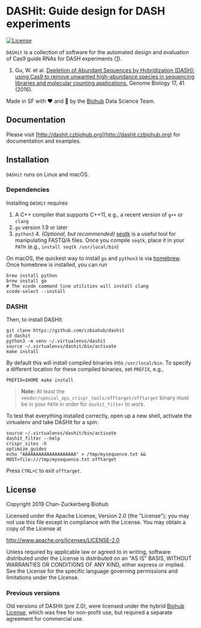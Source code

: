 # DASHit: Guide design for DASH experiments

[![License](https://img.shields.io/badge/License-Apache%202.0-blue.svg)](https://opensource.org/licenses/Apache-2.0)

`DASHit` is a collection of software for the automated design and evaluation of Cas9 guide RNAs for DASH experiments ([1](#dash)).

1. <a name="dash"></a> Gu, W. et al. [Depletion of Abundant Sequences by Hybridization (DASH): using Cas9 to remove unwanted high-abundance species in sequencing libraries and molecular counting applications.](https://genomebiology.biomedcentral.com/articles/10.1186/s13059-016-0904-5) Genome Biology 17, 41 (2016).

Made in SF with :hearts: and :microscope: by the [Biohub](https://www.czbiohub.org) Data Science Team.

## Documentation
Please visit [http://dashit.czbiohub.org](http://dashit.czbiohub.org) for documentation and examples.


## Installation
`DASHit` runs on Linux and macOS. 
### Dependencies
Installing `DASHit` requires

1. A C++ compiler that supports C++11, e.g., a recent version of `g++` or `clang`
2. `go` version 1.9 or later
3. `python3`
	4. *(Optional, but recommended)* [seqtk](https://github.com/lh3/seqtk) is a useful tool for manipulating FASTQ/A files. Once you compile `seqtk`, place it in your `PATH` (e.g., `install seqtk /usr/local/bin`)

On macOS, the quickest way to install `go` and `python3` is via [homebrew](https://brew.sh/). Once homebrew is installed, you can run

```shell
brew install python
brew install go
# The xcode command line utilities will install clang
xcode-select --install
```

	

### DASHit
Then, to install DASHit:

```shell
git clone https://github.com/czbiohub/dashit
cd dashit
python3 -m venv ~/.virtualenvs/dashit
source ~/.virtualenvs/dashit/bin/activate
make install
```

By default this will install compiled binaries into
`/usr/local/bin`. To specify a different location for these compiled
binaries, set `PREFIX`, e.g.,

```shell
PREFIX=$HOME make install
```

> **Note:** At least the `vendor/special_ops_crispr_tools/offtarget/offtarget` binary must be in your `PATH` in order for `dashit_filter` to work.

To test that everything installed correctly, open up a new shell, activate the virtualenv and take DASHit for a spin:

```shell
source ~/.virtualenvs/dashit/bin/activate
dashit_filter --help
crispr_sites -h
optimize_guides
echo "AAAAAAAAAAAAAAAAAAAA" > /tmp/mysequence.txt && HOST=file:///tmp/mysequence.txt offtarget
```

Press `CTRL+C` to exit `offtarget`.

## License
Copyright 2019 Chan-Zuckerberg Biohub

Licensed under the Apache License, Version 2.0 (the "License");
you may not use this file except in compliance with the License.
You may obtain a copy of the License at

  http://www.apache.org/licenses/LICENSE-2.0

Unless required by applicable law or agreed to in writing, software
distributed under the License is distributed on an "AS IS" BASIS,
WITHOUT WARRANTIES OR CONDITIONS OF ANY KIND, either express or implied.
See the License for the specific language governing permissions and
limitations under the License.

### Previous versions
Old versions of DASHit (pre 2.0), were licensed under the hybrid [Biohub License](./old-dashit-1.0.md), which was free for non-profit use, but required a separate
agreement for commercial use.
